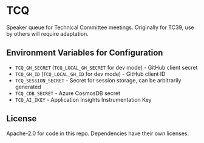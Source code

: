 # TCQ

Speaker queue for Technical Committee meetings. Originally for TC39, use by
others will require adaptation.

## Environment Variables for Configuration

- `TCQ_GH_SECRET` (`TCQ_LOCAL_GH_SECRET` for dev mode) - GitHub client secret
- `TCQ_GH_ID` (`TCQ_LOCAL_GH_ID` for dev mode) - GitHub client ID
- `TCQ_SESSION_SECRET` - Secret for session storage, can be arbitrarily generated
- `TCQ_CDB_SECRET` - Azure CosmosDB secret
- `TCQ_AI_IKEY` - Application Insights Instrumentation Key

## License

Apache-2.0 for code in this repo. Dependencies have their own licenses.
